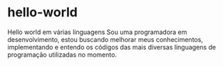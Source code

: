 # hello-world
Hello world em várias linguagens
Sou uma programadora em desenvolvimento, estou buscando melhorar meus conhecimentos, implementando e entendo os códigos das mais diversas linguagens de programação utilizadas no momento.
